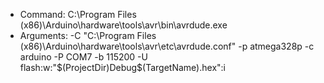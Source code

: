 * Command: C:\Program Files (x86)\Arduino\hardware\tools\avr\bin\avrdude.exe
* Arguments: -C "C:\Program Files (x86)\Arduino\hardware\tools\avr\etc\avrdude.conf" -p atmega328p -c arduino -P COM7 -b 115200 -U flash:w:"$(ProjectDir)Debug\$(TargetName).hex":i
